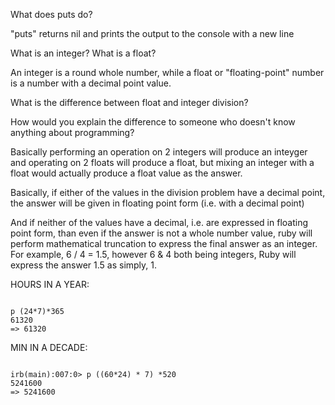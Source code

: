 What does puts do?

"puts" returns nil and prints the output to the console with a new line

What is an integer? What is a float?

An integer is a round whole number, while a float or "floating-point" number is a number with a decimal point value.

What is the difference between float and integer division? 

How would you explain the difference to someone who doesn't know anything about programming?

Basically performing an operation on 2 integers will produce an inteyger and operating on 2 floats will produce a float, but mixing an integer with a float would actually produce a float value as the answer.

Basically, if either of the values in the division problem have a decimal point, the answer will be given in floating point form (i.e. with a decimal point)

And if neither of the values have a decimal, i.e. are expressed in floating point form, than even if the answer is not a whole number value, ruby will perform mathematical truncation to express the final answer as an integer. For example, 6 / 4 = 1.5, however 6 & 4 both being integers, Ruby will express the answer 1.5 as simply, 1.

HOURS IN A YEAR:

```

p (24*7)*365
61320
=> 61320

```

MIN IN A DECADE:

```

irb(main):007:0> p ((60*24) * 7) *520
5241600
=> 5241600

```